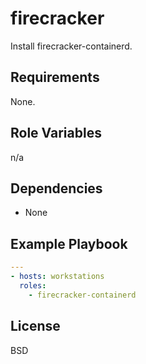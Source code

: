 # firecracker

Install firecracker-containerd.

## Requirements

None.

## Role Variables

n/a

## Dependencies

* None

## Example Playbook

```yml
---
- hosts: workstations
  roles:
    - firecracker-containerd
```

## License

BSD
